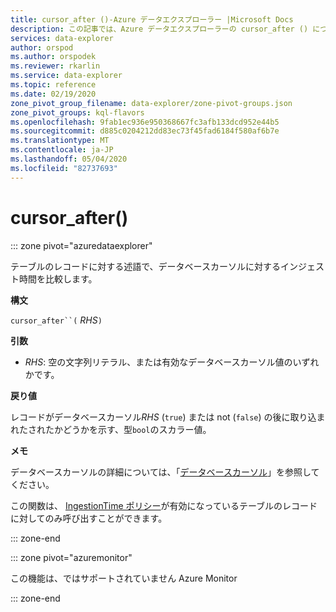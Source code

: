 ```yaml
---
title: cursor_after ()-Azure データエクスプローラー |Microsoft Docs
description: この記事では、Azure データエクスプローラーの cursor_after () について説明します。
services: data-explorer
author: orspod
ms.author: orspodek
ms.reviewer: rkarlin
ms.service: data-explorer
ms.topic: reference
ms.date: 02/19/2020
zone_pivot_group_filename: data-explorer/zone-pivot-groups.json
zone_pivot_groups: kql-flavors
ms.openlocfilehash: 9fab1ec936e950368667fc3afb133dcd952e44b5
ms.sourcegitcommit: d885c0204212dd83ec73f45fad6184f580af6b7e
ms.translationtype: MT
ms.contentlocale: ja-JP
ms.lasthandoff: 05/04/2020
ms.locfileid: "82737693"
---
```

# <a name="cursor_after"></a>cursor_after()

::: zone pivot="azuredataexplorer"

テーブルのレコードに対する述語で、データベースカーソルに対するインジェスト時間を比較します。

**構文**

`cursor_after``(` *RHS*`)`

**引数**

* *RHS*: 空の文字列リテラル、または有効なデータベースカーソル値のいずれかです。

**戻り値**

レコードがデータベースカーソル*RHS* (`true`) または not (`false`) の後に取り込まれたされたかどうかを示す、型`bool`のスカラー値。

**メモ**

データベースカーソルの詳細については、「[データベースカーソル](../management/databasecursor.md)」を参照してください。

この関数は、 [IngestionTime ポリシー](../management/ingestiontimepolicy.md)が有効になっているテーブルのレコードに対してのみ呼び出すことができます。

::: zone-end

::: zone pivot="azuremonitor"

この機能は、ではサポートされていません Azure Monitor

::: zone-end
